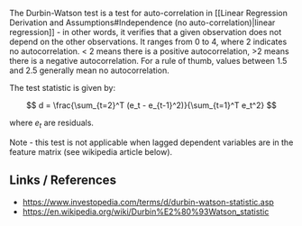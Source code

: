  The Durbin-Watson test is a test for auto-correlation in [[Linear Regression Derivation and Assumptions#Independence (no auto-correlation)|linear regression]] - in other words, it verifies that a given observation does not depend on the other observations. 
 It ranges from 0 to 4, where 2 indicates no autocorrelation. < 2 means there is a positive autocorrelation, >2 means there is a negative autocorrelation. 
 For a rule of thumb, values between 1.5 and 2.5 generally mean no autocorrelation. 

The test statistic is given by:

$$
d = \frac{\sum_{t=2}^T (e_t - e_{t-1}^2)}{\sum_{t=1}^T e_t^2}
$$

where $e_t$ are residuals. 

Note - this test is not applicable when lagged dependent variables are in the feature matrix (see wikipedia article below).

## Links / References
- https://www.investopedia.com/terms/d/durbin-watson-statistic.asp
- https://en.wikipedia.org/wiki/Durbin%E2%80%93Watson_statistic
